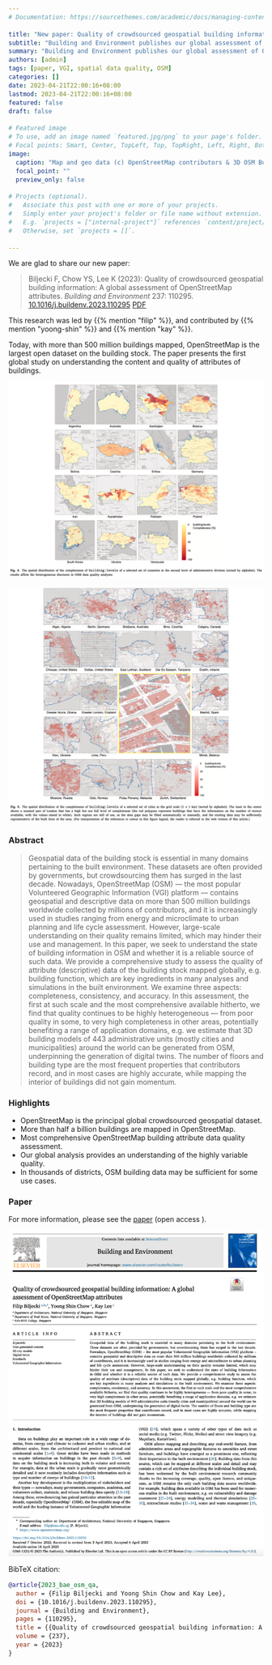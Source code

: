 ```yaml
---
# Documentation: https://sourcethemes.com/academic/docs/managing-content/

title: "New paper: Quality of crowdsourced geospatial building information"
subtitle: "Building and Environment publishes our global assessment of OpenStreetMap attributes."
summary: "Building and Environment publishes our global assessment of OpenStreetMap attributes."
authors: [admin]
tags: [paper, VGI, spatial data quality, OSM]
categories: []
date: 2023-04-21T22:00:16+08:00
lastmod: 2023-04-21T22:00:16+08:00
featured: false
draft: false

# Featured image
# To use, add an image named `featured.jpg/png` to your page's folder.
# Focal points: Smart, Center, TopLeft, Top, TopRight, Left, Right, BottomLeft, Bottom, BottomRight.
image:
  caption: "Map and geo data (c) OpenStreetMap contributors & 3D OSM Building."
  focal_point: ""
  preview_only: false

# Projects (optional).
#   Associate this post with one or more of your projects.
#   Simply enter your project's folder or file name without extension.
#   E.g. `projects = ["internal-project"]` references `content/project/deep-learning/index.md`.
#   Otherwise, set `projects = []`.

---
```


We are glad to share our new paper:

> Biljecki F, Chow YS, Lee K (2023): Quality of crowdsourced geospatial building information: A global assessment of OpenStreetMap attributes. _Building and Environment_ 237: 110295. [<i class="ai ai-doi-square ai"></i> 10.1016/j.buildenv.2023.110295](https://doi.org/10.1016/j.buildenv.2023.110295) [<i class="far fa-file-pdf"></i> PDF](/publication/2023-bae-osm-qa/2023-bae-osm-qa.pdf)</i>  <i class="ai ai-open-access-square ai"></i>

This research was led by {{% mention "filip" %}}, and contributed by {{% mention "yoong-shin" %}} and {{% mention "kay" %}}.

Today, with more than 500 million buildings mapped, OpenStreetMap is the largest open dataset on the building stock.
The paper presents the first global study on understanding the content and quality of attributes of buildings.

![](1.png)

![](2.png)

### Abstract

> Geospatial data of the building stock is essential in many domains pertaining to the built environment. These datasets are often provided by governments, but crowdsourcing them has surged in the last decade. Nowadays, OpenStreetMap (OSM) — the most popular Volunteered Geographic Information (VGI) platform — contains geospatial and descriptive data on more than 500 million buildings worldwide collected by millions of contributors, and it is increasingly used in studies ranging from energy and microclimate to urban planning and life cycle assessment. However, large-scale understanding on their quality remains limited, which may hinder their use and management. In this paper, we seek to understand the state of building information in OSM and whether it is a reliable source of such data. We provide a comprehensive study to assess the quality of attribute (descriptive) data of the building stock mapped globally, e.g. building function, which are key ingredients in many analyses and simulations in the built environment. We examine three aspects: completeness, consistency, and accuracy. In this assessment, the first at such scale and the most comprehensive available hitherto, we find that quality continues to be highly heterogeneous — from poor quality in some, to very high completeness in other areas, potentially benefiting a range of application domains, e.g. we estimate that 3D building models of 443 administrative units (mostly cities and municipalities) around the world can be generated from OSM, underpinning the generation of digital twins. The number of floors and building type are the most frequent properties that contributors record, and in most cases are highly accurate, while mapping the interior of buildings did not gain momentum.

### Highlights

+ OpenStreetMap is the principal global crowdsourced geospatial dataset.
+ More than half a billion buildings are mapped in OpenStreetMap.
+ Most comprehensive OpenStreetMap building attribute data quality assessment.
+ Our global analysis provides an understanding of the highly variable quality.
+ In thousands of districts, OSM building data may be sufficient for some use cases.

### Paper 

For more information, please see the [paper](/publication/2023-bae-osm-qa/) (open access <i class="ai ai-open-access-square ai"></i>).

[![](page-one.png)](/publication/2023-bae-osm-qa/)

BibTeX citation:
```bibtex
@article{2023_bae_osm_qa,
  author = {Filip Biljecki and Yoong Shin Chow and Kay Lee},
  doi = {10.1016/j.buildenv.2023.110295},
  journal = {Building and Environment},
  pages = {110295},
  title = {{Quality of crowdsourced geospatial building information: A global assessment of OpenStreetMap attributes}},
  volume = {237},
  year = {2023}
}
```
